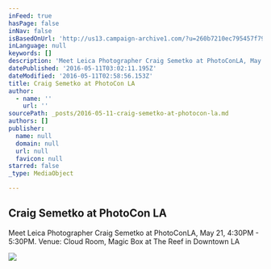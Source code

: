```yaml
---
inFeed: true
hasPage: false
inNav: false
isBasedOnUrl: 'http://us13.campaign-archive1.com/?u=260b7210ec795457f794ca296&id=42f6f61c59&e=46b9026cfe'
inLanguage: null
keywords: []
description: 'Meet Leica Photographer Craig Semetko at PhotoConLA, May 21, 4:30PM - 5:30PM. Venue: Cloud Room, Magic Box at The Reef in Downtown LA'
datePublished: '2016-05-11T03:02:11.195Z'
dateModified: '2016-05-11T02:58:56.153Z'
title: Craig Semetko at PhotoCon LA
author:
  - name: ''
    url: ''
sourcePath: _posts/2016-05-11-craig-semetko-at-photocon-la.md
authors: []
publisher:
  name: null
  domain: null
  url: null
  favicon: null
starred: false
_type: MediaObject

---
```

<article style=""><h1>Craig Semetko at PhotoCon LA</h1><p>Meet Leica Photographer Craig Semetko at PhotoConLA, May 21, 4:30PM - 5:30PM. Venue: Cloud Room, Magic Box at The Reef in Downtown LA</p><img src="https://gallery.mailchimp.com/260b7210ec795457f794ca296/images/5b133249-9d2b-4286-82bd-3ee860e66766.jpg" /></article>